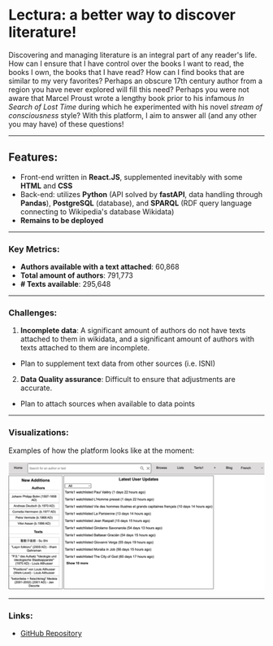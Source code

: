 # Lectura: a better way to discover literature!

Discovering and managing literature is an integral part of any reader's life.  How can I ensure that I have control over the books I want to read, the books I own, the books that I have read? How can I find books that are similar to my very favorites? Perhaps an obscure 17th century author from a region you have never explored will fill this need? Perhaps you were not aware that Marcel Proust wrote a lengthy book prior to his infamous *In Search of Lost Time* during which he experimented with his novel *stream of consciousness* style? With this platform, I aim to answer all (and any other you may have) of these questions!

---

## Features:
- Front-end written in **React.JS**, supplemented inevitably with some **HTML** and **CSS**
- Back-end: utilizes **Python** (API solved by **fastAPI**, data handling through **Pandas**), **PostgreSQL** (database), and **SPARQL** (RDF query language connecting to Wikipedia's database Wikidata)
- **Remains to be deployed**

---

### Key Metrics:
- **Authors available with a text attached**: 60,868
- **Total amount of authors**: 791,773
- **# Texts available**: 295,648

---

### Challenges:
1. **Incomplete data**: A significant amount of authors do not have texts attached to them in wikidata, and a significant amount of authors with texts attached to them are incomplete.
- Plan to supplement text data from other sources (i.e. ISNI)
2. **Data Quality assurance**: Difficult to ensure that adjustments are accurate.
- Plan to attach sources when available to data points

---

### Visualizations:
Examples of how the platform looks like at the moment:

![Homepage](homepage.png)

---

### Links:
- [GitHub Repository](https://github.com/Lecturaorg)